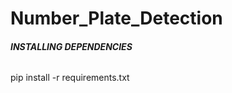# Number_Plate_Detection
<h6><b>INSTALLING DEPENDENCIES</b></h6>
<p>pip install -r requirements.txt</p>
